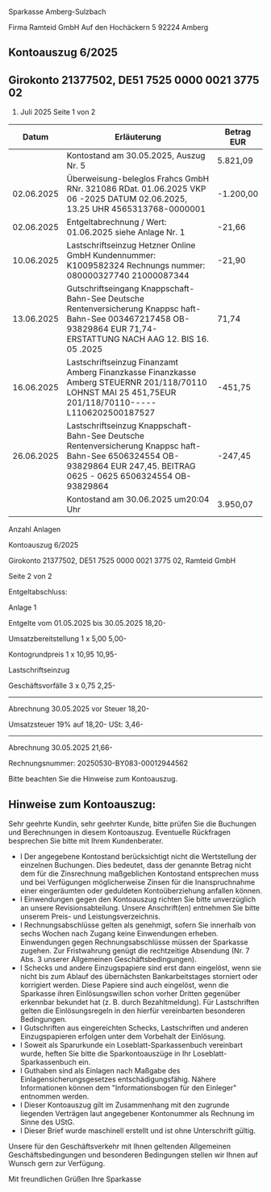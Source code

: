 Sparkasse Amberg-Sulzbach

<!-- image -->

Firma Ramteid GmbH Auf den Hochäckern 5 92224 Amberg

## Kontoauszug 6/2025

## Girokonto 21377502, DE51 7525 0000 0021 3775 02

1. Juli 2025 Seite 1 von 2

| Datum      | Erläuterung                                                                                                                                                             | Betrag EUR   |
|------------|-------------------------------------------------------------------------------------------------------------------------------------------------------------------------|--------------|
|            | Kontostand am 30.05.2025, Auszug Nr. 5                                                                                                                                  | 5.821,09     |
| 02.06.2025 | Überweisung-beleglos Frahcs GmbH RNr. 321086 RDat. 01.06.2025 VKP 06 -2025 DATUM 02.06.2025, 13.25 UHR 4565313768-0000001                                               | -1.200,00    |
| 02.06.2025 | Entgeltabrechnung / Wert: 01.06.2025 siehe Anlage Nr. 1                                                                                                                 | -21,66       |
| 10.06.2025 | Lastschriftseinzug Hetzner Online GmbH Kundennummer: K1009582324 Rechnungs nummer: 080000327740 21000087344                                                             | -21,90       |
| 13.06.2025 | Gutschriftseingang Knappschaft-Bahn-See Deutsche Rentenversicherung Knappsc haft-Bahn-See 003467217458 OB-93829864 EUR 71,74- ERSTATTUNG NACH AAG 12. BIS 16. 05 .2025  | 71,74        |
| 16.06.2025 | Lastschriftseinzug Finanzamt Amberg Finanzkasse Finanzkasse Amberg STEUERNR 201/118/70110 LOHNST MAI 25 451,75EUR 201/118/70110-----L1106202500187527                   | -451,75      |
| 26.06.2025 | Lastschriftseinzug Knappschaft-Bahn-See Deutsche Rentenversicherung Knappsc haft-Bahn-See 6506324554 OB-93829864 EUR 247,45. BEITRAG 0625 - 0625 6506324554 OB-93829864 | -247,45      |
|            | Kontostand am 30.06.2025 um20:04 Uhr                                                                                                                                    | 3.950,07     |

Anzahl Anlagen

<!-- image -->

Kontoauszug 6/2025

Girokonto 21377502, DE51 7525 0000 0021 3775 02,  Ramteid GmbH

Seite 2 von 2

Entgeltabschluss:

Anlage     1

Entgelte vom 01.05.2025 bis 30.05.2025                              18,20-

Umsatzbereitstellung        1 x    5,00                5,00-

Kontogrundpreis             1 x   10,95               10,95-

Lastschriftseinzug

Geschäftsvorfälle          3 x    0,75                2,25-

--------------

Abrechnung 30.05.2025 vor Steuer                                    18,20-

Umsatzsteuer  19%  auf          18,20-                 USt:          3,46-

--------------

Abrechnung 30.05.2025                                               21,66-

Rechnungsnummer: 20250530-BY083-00012944562

Bitte beachten Sie die Hinweise zum Kontoauszug.

## Hinweise zum Kontoauszug:

Sehr geehrte Kundin, sehr geehrter Kunde, bitte prüfen Sie die Buchungen und Berechnungen in diesem Kontoauszug. Eventuelle Rückfragen besprechen Sie bitte mit Ihrem Kundenberater.

- l Der angegebene Kontostand berücksichtigt nicht die Wertstellung der einzelnen Buchungen. Dies bedeutet, dass der genannte Betrag nicht dem für die Zinsrechnung maßgeblichen Kontostand entsprechen muss und bei Verfügungen möglicherweise Zinsen für die Inanspruchnahme einer eingeräumten oder geduldeten Kontoüberziehung anfallen können.
- l Einwendungen gegen den Kontoauszug richten Sie bitte unverzüglich an unsere Revisionsabteilung. Unsere Anschrift(en) entnehmen Sie bitte unserem Preis- und Leistungsverzeichnis.
- l Rechnungsabschlüsse gelten als genehmigt, sofern Sie innerhalb von sechs Wochen nach Zugang keine Einwendungen erheben. Einwendungen gegen Rechnungsabschlüsse müssen der Sparkasse zugehen. Zur Fristwahrung genügt die rechtzeitige Absendung (Nr. 7 Abs. 3 unserer Allgemeinen Geschäftsbedingungen).
- l Schecks und andere Einzugspapiere sind erst dann eingelöst, wenn sie nicht bis zum Ablauf des übernächsten Bankarbeitstages storniert oder korrigiert werden. Diese Papiere sind auch eingelöst, wenn die Sparkasse ihren Einlösungswillen schon vorher Dritten gegenüber erkennbar bekundet hat (z. B. durch Bezahltmeldung). Für Lastschriften gelten die Einlösungsregeln in den hierfür vereinbarten besonderen Bedingungen.
- l Gutschriften aus eingereichten Schecks, Lastschriften und anderen Einzugspapieren erfolgen unter dem Vorbehalt der Einlösung.
- l Soweit als Sparurkunde ein Loseblatt-Sparkassenbuch vereinbart wurde, heften Sie bitte die Sparkontoauszüge in Ihr Loseblatt-Sparkassenbuch ein.
- l Guthaben sind als Einlagen nach Maßgabe des Einlagensicherungsgesetzes entschädigungsfähig. Nähere Informationen können dem "Informationsbogen für den Einleger" entnommen werden.
- l Dieser Kontoauszug gilt im Zusammenhang mit den zugrunde liegenden Verträgen laut angegebener Kontonummer als Rechnung im Sinne des UStG.
- l Dieser Brief wurde maschinell erstellt und ist ohne Unterschrift gültig.

Unsere für den Geschäftsverkehr mit Ihnen geltenden Allgemeinen Geschäftsbedingungen und besonderen Bedingungen stellen wir Ihnen auf Wunsch gern zur Verfügung.

Mit freundlichen Grüßen Ihre Sparkasse
